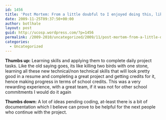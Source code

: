```yaml
---
id: 1456
title: 'Post Mortem: From a little doubful to I enjoyed doing this, like Bungy Jumping'
date: 2009-11-25T09:37:50+00:00
author: botlhale
layout: post
guid: http://ucosp.wordpress.com/?p=1456
permalink: /2009-2010/uncategorized/2009/11/post-mortem-from-a-little-doubful-to-i-enjoyed-doing-this-like-bungy-jumping/
categories:
  - Uncategorized
---
```

**Thumbs up:** Learning skills and applying them to complete daily project tasks. Like the old saying goes, its like killing two birds with one stone, learning all these new technical/non technical skills that will look pretty good in a resume and completing a great project and getting credits for it, hence making progress in terms of school credits. This was a very rewarding experience, with a great team, if it was not for other school commitments I would do it again

**Thumbs down:** A lot of ideas pending coding, at-least there is a bit of documentation which I believe can prove to be helpful for the next people who continue with the project.